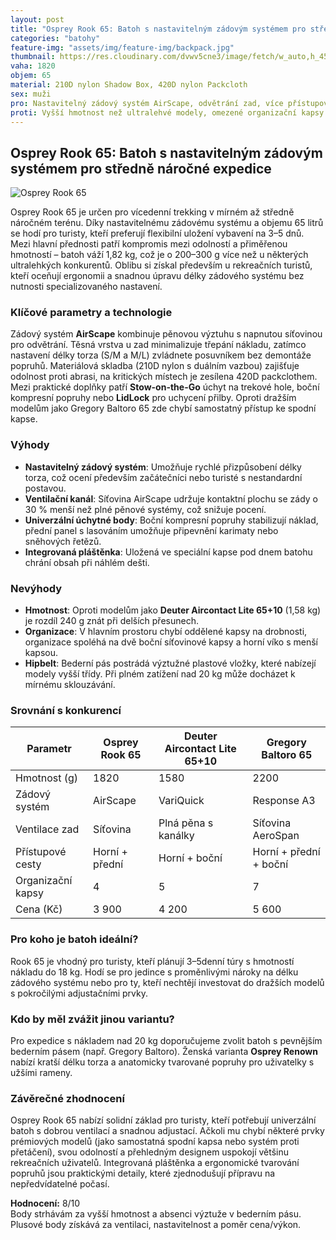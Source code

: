 ```yaml
---
layout: post
title: "Osprey Rook 65: Batoh s nastavitelným zádovým systémem pro středně náročné expedice"
categories: "batohy"
feature-img: "assets/img/feature-img/backpack.jpg"
thumbnail: https://res.cloudinary.com/dvwv5cne3/image/fetch/w_auto,h_450,c_fill,g_auto,f_auto,q_auto/https://www.bfgcdn.com/1500_1500_90/505-0500-0211/osprey-rook-65-walking-backpack.jpg
vaha: 1820
objem: 65
material: 210D nylon Shadow Box, 420D nylon Packcloth
sex: muži
pro: Nastavitelný zádový systém AirScape, odvětrání zad, více přístupových cest, integrovaná pláštěnka
proti: Vyšší hmotnost než ultralehvé modely, omezené organizační kapsy v hlavním prostoru
---
```


## Osprey Rook 65: Batoh s nastavitelným zádovým systémem pro středně náročné expedice

![Osprey Rook 65](https://res.cloudinary.com/dvwv5cne3/image/fetch/w_auto,h_450,c_fill,g_auto,f_auto,q_auto/https://www.bfgcdn.com/1500_1500_90/505-0500-0211/osprey-rook-65-walking-backpack.jpg)

Osprey Rook 65 je určen pro vícedenní trekking v mírném až středně náročném terénu. Díky nastavitelnému zádovému systému a objemu 65 litrů se hodí pro turisty, kteří preferují flexibilní uložení vybavení na 3–5 dnů. Mezi hlavní přednosti patří kompromis mezi odolností a přiměřenou hmotností – batoh váží 1,82 kg, což je o 200–300 g více než u některých ultralehkých konkurentů. Oblibu si získal především u rekreačních turistů, kteří oceňují ergonomii a snadnou úpravu délky zádového systému bez nutnosti specializovaného nastavení.

### Klíčové parametry a technologie
Zádový systém **AirScape** kombinuje pěnovou výztuhu s napnutou síťovinou pro odvětrání. Těsná vrstva u zad minimalizuje třepání nákladu, zatímco nastavení délky torza (S/M a M/L) zvládnete posuvníkem bez demontáže popruhů. Materiálová skladba (210D nylon s duálním vazbou) zajišťuje odolnost proti abrasi, na kritických místech je zesílena 420D packclothem. Mezi praktické doplňky patří **Stow-on-the-Go** úchyt na trekové hole, boční kompresní popruhy nebo **LidLock** pro uchycení přilby. Oproti dražším modelům jako Gregory Baltoro 65 zde chybí samostatný přístup ke spodní kapse.

### Výhody
- **Nastavitelný zádový systém**: Umožňuje rychlé přizpůsobení délky torza, což ocení především začátečníci nebo turisté s nestandardní postavou.
- **Ventilační kanál**: Síťovina AirScape udržuje kontaktní plochu se zády o 30 % menší než plné pěnové systémy, což snižuje pocení.
- **Univerzální úchytné body**: Boční kompresní popruhy stabilizují náklad, přední panel s lasováním umožňuje připevnění karimaty nebo sněhových řetězů.
- **Integrovaná pláštěnka**: Uložená ve speciální kapse pod dnem batohu chrání obsah při náhlém dešti.

### Nevýhody
- **Hmotnost**: Oproti modelům jako **Deuter Aircontact Lite 65+10** (1,58 kg) je rozdíl 240 g znát při delších přesunech.
- **Organizace**: V hlavním prostoru chybí oddělené kapsy na drobnosti, organizace spoléhá na dvě boční síťovinové kapsy a horní víko s menší kapsou.
- **Hipbelt**: Bederní pás postrádá výztužné plastové vložky, které nabízejí modely vyšší třídy. Při plném zatížení nad 20 kg může docházet k mírnému sklouzávání.

### Srovnání s konkurencí

| Parametr           | Osprey Rook 65       | Deuter Aircontact Lite 65\+10 | Gregory Baltoro 65  |
|---------------------|-----------------------|-------------------------------|---------------------|
| Hmotnost (g)       | 1820                 | 1580                          | 2200                |
| Zádový systém       | AirScape             | VariQuick                     | Response A3        |
| Ventilace zad       | Síťovina             | Plná pěna s kanálky           | Síťovina AeroSpan  |
| Přístupové cesty    | Horní \+ přední      | Horní \+ boční                | Horní \+ přední \+ boční |
| Organizační kapsy   | 4                    | 5                             | 7                   |
| Cena (Kč)           | 3 900                | 4 200                         | 5 600               |

### Pro koho je batoh ideální?
Rook 65 je vhodný pro turisty, kteří plánují 3–5denní túry s hmotností nákladu do 18 kg. Hodí se pro jedince s proměnlivými nároky na délku zádového systému nebo pro ty, kteří nechtějí investovat do dražších modelů s pokročilými adjustačními prvky.

### Kdo by měl zvážit jinou variantu?
Pro expedice s nákladem nad 20 kg doporučujeme zvolit batoh s pevnějším bederním pásem (např. Gregory Baltoro). Ženská varianta **Osprey Renown** nabízí kratší délku torza a anatomicky tvarované popruhy pro uživatelky s užšími rameny.

### Závěrečné zhodnocení
Osprey Rook 65 nabízí solidní základ pro turisty, kteří potřebují univerzální batoh s dobrou ventilací a snadnou adjustací. Ačkoli mu chybí některé prvky prémiových modelů (jako samostatná spodní kapsa nebo systém proti přetáčení), svou odolností a přehledným designem uspokojí většinu rekreačních uživatelů. Integrovaná pláštěnka a ergonomické tvarování popruhů jsou praktickými detaily, které zjednodušují přípravu na nepředvídatelné počasí.

**Hodnocení:** 8/10  
Body strhávám za vyšší hmotnost a absenci výztuže v bederním pásu. Plusové body získává za ventilaci, nastavitelnost a poměr cena/výkon.